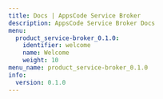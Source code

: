 ```yaml
---
title: Docs | AppsCode Service Broker
description: AppsCode Service Broker Docs
menu:
  product_service-broker_0.1.0:
    identifier: welcome
    name: Welcome
    weight: 10
menu_name: product_service-broker_0.1.0
info:
  version: 0.1.0
---
```


